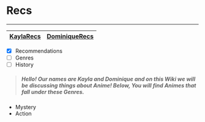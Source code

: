 # Recs
---
| [KaylaRecs](KaylaRecs.md) | [DominiqueRecs](DominiqueRecs.md) |
| ----------- | ----------- 
- [x] Recommendations
- [ ] Genres
- [ ] History
> ##### Hello! Our names are Kayla and Dominique and on this Wiki we will be discussing things about Anime! Below, You will find Animes that fall under these Genres.
- Mystery
- Action
